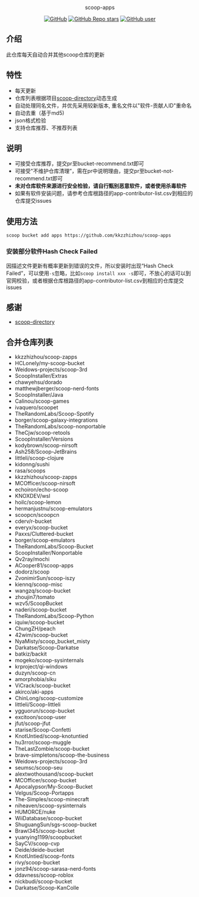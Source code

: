 <p align="center">
  scoop-apps
</p>
<p align="center">
  <a href="https://github.com/kkzzhizhou/scoop-apps"><img alt="GitHub" src="https://img.shields.io/badge/Readme--Style-standard--repository-brightgreen?style=flat-square&color=f83500"/></a>
  <a href="https://github.com/kkzzhizhou/scoop-apps"><img alt="GitHub Repo stars" src="https://img.shields.io/github/stars/kkzzhizhou/scoop-apps?style=flat-square"/></a>
  <a href="https://github.com/kkzzhizhou"><img alt="GitHub user" src="https://img.shields.io/badge/author-kkzzhizhou-brightgreen?style=flat-square"/></a>
</p>


## 介绍

此仓库每天自动合并其他scoop仓库的更新

## 特性

- 每天更新
- 仓库列表根据项目[scoop-directory](https://github.com/rasa/scoop-directory)动态生成
- 自动处理同名文件，并优先采用较新版本, 重名文件以"软件-贡献人ID"重命名
- 自动去重（基于md5)
- json格式检验
- 支持仓库推荐、不推荐列表

## 说明

- 可接受仓库推荐，提交pr至bucket-recommend.txt即可
- 可接受"不维护仓库清理”，需在pr中说明理由，提交pr至bucket-not-recommend.txt即可
- **未对仓库软件来源进行安全检验，请自行甄别恶意软件，或者使用杀毒软件**
- 如果有软件安装问题，请参考仓库根路径的app-contributor-list.csv到相应的仓库提交issues

## 使用方法

```
scoop bucket add apps https://github.com/kkzzhizhou/scoop-apps
```

### 安装部分软件Hash Check Failed



因描述文件更新有概率更新到错误的文件，所以安装时出现“Hash Check Failed”，可以使用`-s`忽略，比如`scoop install xxx -s`即可，不放心的话可以到官网校验，或者根据仓库根路径的app-contributor-list.csv到相应的仓库提交issues

## 感谢

- [scoop-directory](https://github.com/rasa/scoop-directory)

## 合并仓库列表

- kkzzhizhou/scoop-zapps
- HCLonely/my-scoop-bucket
- Weidows-projects/scoop-3rd
- ScoopInstaller/Extras
- chawyehsu/dorado
- matthewjberger/scoop-nerd-fonts
- ScoopInstaller/Java
- Calinou/scoop-games
- ivaquero/scoopet
- TheRandomLabs/Scoop-Spotify
- borger/scoop-galaxy-integrations
- TheRandomLabs/scoop-nonportable
- TheCjw/scoop-retools
- ScoopInstaller/Versions
- kodybrown/scoop-nirsoft
- Ash258/Scoop-JetBrains
- littleli/scoop-clojure
- kidonng/sushi
- rasa/scoops
- kkzzhizhou/scoop-zapps
- MCOfficer/scoop-nirsoft
- echoiron/echo-scoop
- KNOXDEV/wsl
- hoilc/scoop-lemon
- hermanjustnu/scoop-emulators
- scoopcn/scoopcn
- cderv/r-bucket
- everyx/scoop-bucket
- Paxxs/Cluttered-bucket
- borger/scoop-emulators
- TheRandomLabs/Scoop-Bucket
- ScoopInstaller/Nonportable
- Qv2ray/mochi
- ACooper81/scoop-apps
- dodorz/scoop
- ZvonimirSun/scoop-iszy
- kiennq/scoop-misc
- wangzq/scoop-bucket
- zhoujin7/tomato
- wzv5/ScoopBucket
- naderi/scoop-bucket
- TheRandomLabs/Scoop-Python
- iquiw/scoop-bucket
- ChungZH/peach
- 42wim/scoop-bucket
- NyaMisty/scoop_bucket_misty
- Darkatse/Scoop-Darkatse
- batkiz/backit
- mogeko/scoop-sysinternals
- krproject/qi-windows
- duzyn/scoop-cn
- amorphobia/siku
- ViCrack/scoop-bucket
- akirco/aki-apps
- ChinLong/scoop-customize
- littleli/Scoop-littleli
- ygguorun/scoop-bucket
- excitoon/scoop-user
- jfut/scoop-jfut
- starise/Scoop-Confetti
- KnotUntied/scoop-knotuntied
- hu3rror/scoop-muggle
- TheLastZombie/scoop-bucket
- brave-simpletons/scoop-the-business
- Weidows-projects/scoop-3rd
- seumsc/scoop-seu
- alextwothousand/scoop-bucket
- MCOfficer/scoop-bucket
- Apocalypsor/My-Scoop-Bucket
- Velgus/Scoop-Portapps
- The-Simples/scoop-minecraft
- niheaven/scoop-sysinternals
- HUMORCE/nuke
- WiiDatabase/scoop-bucket
- ShuguangSun/sgs-scoop-bucket
- Brawl345/scoop-bucket
- yuanying1199/scoopbucket
- SayCV/scoop-cvp
- Deide/deide-bucket
- KnotUntied/scoop-fonts
- rivy/scoop-bucket
- jonz94/scoop-sarasa-nerd-fonts
- ddavness/scoop-roblox
- nickbudi/scoop-bucket
- Darkatse/Scoop-KanColle
